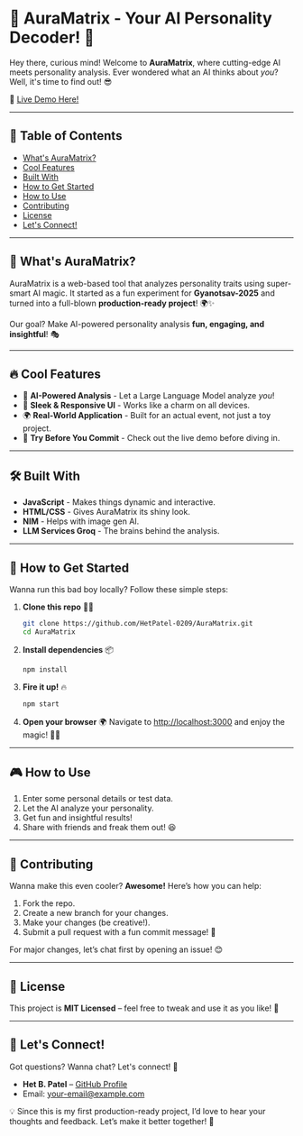 # 🌟 AuraMatrix - Your AI Personality Decoder! 🚀

Hey there, curious mind! Welcome to **AuraMatrix**, where cutting-edge AI meets personality analysis. Ever wondered what an AI thinks about *you*? Well, it's time to find out! 😎

🔗 [Live Demo Here!](https://aura-matrix.vercel.app)

---

## 📜 Table of Contents

- [What's AuraMatrix?](#whats-auramatrix)
- [Cool Features](#cool-features)
- [Built With](#built-with)
- [How to Get Started](#how-to-get-started)
- [How to Use](#how-to-use)
- [Contributing](#contributing)
- [License](#license)
- [Let's Connect!](#lets-connect)

---

## 🤔 What's AuraMatrix?

AuraMatrix is a web-based tool that analyzes personality traits using super-smart AI magic. It started as a fun experiment for **Gyanotsav-2025** and turned into a full-blown **production-ready project**! 🌍✨

Our goal? Make AI-powered personality analysis **fun, engaging, and insightful**! 🎭

---

## 🔥 Cool Features

- 🤖 **AI-Powered Analysis** - Let a Large Language Model analyze *you*!
- 🎨 **Sleek & Responsive UI** - Works like a charm on all devices.
- 🌍 **Real-World Application** - Built for an actual event, not just a toy project.
- 🎯 **Try Before You Commit** - Check out the live demo before diving in.

---

## 🛠 Built With

- **JavaScript** - Makes things dynamic and interactive.
- **HTML/CSS** - Gives AuraMatrix its shiny look.
- **NIM** - Helps with image gen AI.
- **LLM Services Groq** - The brains behind the analysis.

---

## 🚀 How to Get Started

Wanna run this bad boy locally? Follow these simple steps:

1. **Clone this repo** 🧑‍💻
   ```bash
   git clone https://github.com/HetPatel-0209/AuraMatrix.git
   cd AuraMatrix
   ```

2. **Install dependencies** 📦
   ```bash
   npm install
   ```

3. **Fire it up!** 🔥
   ```bash
   npm start
   ```

4. **Open your browser** 🌍
   Navigate to [http://localhost:3000](http://localhost:3000) and enjoy the magic! 🎩✨

---

## 🎮 How to Use

1. Enter some personal details or test data.
2. Let the AI analyze your personality.
3. Get fun and insightful results!
4. Share with friends and freak them out! 😆

---

## 🤝 Contributing

Wanna make this even cooler? **Awesome!** Here’s how you can help:

1. Fork the repo.
2. Create a new branch for your changes.
3. Make your changes (be creative!).
4. Submit a pull request with a fun commit message! 🚀

For major changes, let’s chat first by opening an issue! 😊

---

## 📜 License

This project is **MIT Licensed** – feel free to tweak and use it as you like! 🎉

---

## 📢 Let's Connect!

Got questions? Wanna chat? Let's connect! 📩

- **Het B. Patel** – [GitHub Profile](https://github.com/HetPatel-0209)  
- Email: [your-email@example.com](mailto:your-email@example.com)

💡 Since this is my first production-ready project, I’d love to hear your thoughts and feedback. Let’s make it better together! 🚀
